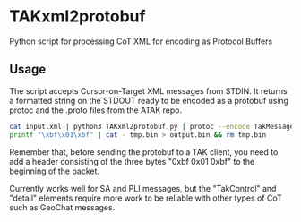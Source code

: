 # TAKxml2protobuf

Python script for processing CoT XML for encoding as Protocol Buffers

## Usage

The script accepts Cursor-on-Target XML messages from STDIN.
It returns a formatted string on the STDOUT ready to be encoded as a protobuf using protoc and the .proto files from the ATAK repo.

```bash
cat input.xml | python3 TAKxml2protobuf.py | protoc --encode TakMessage TakMessage.proto > tmp.bin &&
printf "\xbf\x01\xbf" | cat - tmp.bin > output.bin && rm tmp.bin
```
Remember that, before sending the protobuf to a TAK client, you need to add a header consisting of the three bytes "0xbf 0x01 0xbf" to the beginning of the packet.

Currently works well for SA and PLI messages, but the "TakControl" and "detail" elements require more work to be reliable with other types of CoT such as GeoChat messages.
